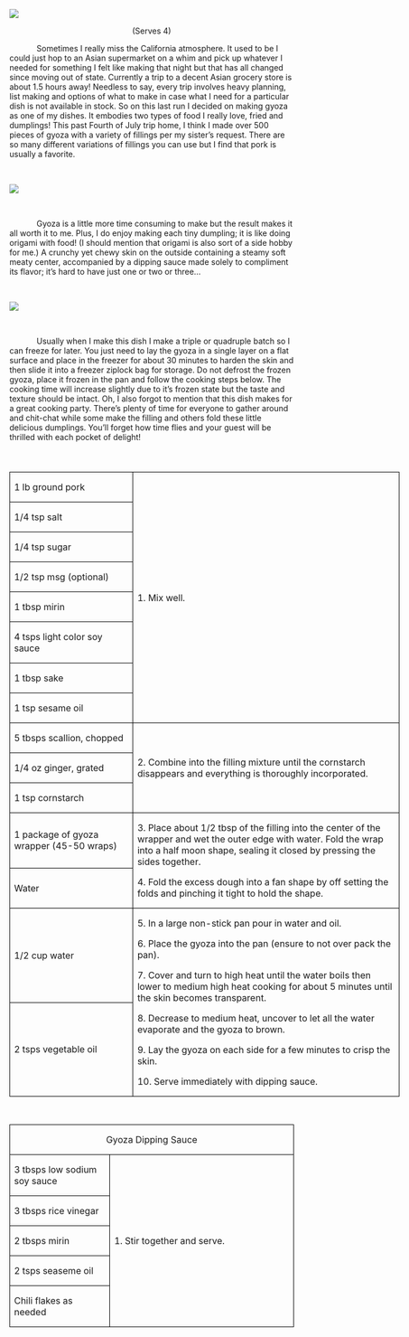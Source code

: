 
![](images/2015/Aug/20150608-20150608-DSC_3803.jpg)
<p align=center style='text-align:center'><span
>(Serves 4)</span></p>


<p style='text-indent:.5in'><span>Sometimes
I really miss the California atmosphere. It used to be I could just hop to an
Asian supermarket on a whim and pick up whatever I needed for something I felt
like making that night but that has all changed since moving out of state.
Currently a trip to a decent Asian grocery store is about 1.5 hours away!
Needless to say, every trip involves heavy planning, list making and options of
what to make in case what I need for a particular dish is not available in
stock. So on this last run I decided on making gyoza as one of my dishes. It
embodies two types of food I really love, fried and dumplings! This past Fourth
of July trip home, I think I made over 500 pieces of gyoza with a variety of
fillings per my sister’s request. There are so many different variations of
fillings you can use but I find that pork is usually a favorite.</span></p>

<p style='text-indent:.5in'><span>&nbsp;</span></p>

![](images/2015/Aug/20150608-20150608-DSC_3790.jpg)

<p style='text-indent:.5in'><span>&nbsp;</span></p>

<p style='text-indent:.5in'><span>Gyoza
is a little more time consuming to make but the result makes it all worth it to
me. Plus, I do enjoy making each tiny dumpling; it is like doing origami with
food! (I should mention that origami is also sort of a side hobby for me.) A
crunchy yet chewy skin on the outside containing a steamy soft meaty center,
accompanied by a dipping sauce made solely to compliment its flavor; it’s hard
to have just one or two or three…</span></p>

<p style='text-indent:.5in'><span>&nbsp;</span></p>

![](images/2015/Aug/20150608-20150608-DSC_3799.jpg)

<p style='text-indent:.5in'><span>&nbsp;</span></p>

<p style='text-indent:.5in'><span>Usually
when I make this dish I make a triple or quadruple batch so I can freeze for
later. You just need to lay the gyoza in a single layer on a flat surface and
place in the freezer for about 30 minutes to harden the skin and then slide it
into a freezer ziplock bag for storage. Do not defrost the frozen gyoza, place
it frozen in the pan and follow the cooking steps below. The cooking time will
increase slightly due to it’s frozen state but the taste and texture should be
intact. Oh, I also forgot to mention that this dish makes for a great cooking
party. There’s plenty of time for everyone to gather around and chit-chat while
some make the filling and others fold these little delicious dumplings. You’ll
forget how time flies and your guest will be thrilled with each pocket of
delight!</span></p>

<p><span style='font-size:14.0pt;'>&nbsp;</span></p>

<table border=1 cellspacing=0 cellpadding=0 width=519
 style='width:518.55pt;border-collapse:collapse;border:none'>
 <tr style='height:.3in'>
  <td width=158 style='width:2.2in;border:solid windowtext 1.0pt;padding:0in 5.4pt 0in 5.4pt;
  height:.3in'>
  <p><span>1 lb ground pork</span></p>
  </td>
  <td width=360 rowspan=8 style='width:360.15pt;border:solid windowtext 1.0pt;
  border-left:none;padding:0in 5.4pt 0in 5.4pt;height:.3in'>
  <p><span>1. Mix well.</span></p>
  </td>
 </tr>
 <tr style='height:20.15pt'>
  <td width=158 style='width:2.2in;border:solid windowtext 1.0pt;border-top:
  none;padding:0in 5.4pt 0in 5.4pt;height:20.15pt'>
  <p><span>1/4 tsp salt</span></p>
  </td>
 </tr>
 <tr style='height:20.15pt'>
  <td width=158 style='width:2.2in;border:solid windowtext 1.0pt;border-top:
  none;padding:0in 5.4pt 0in 5.4pt;height:20.15pt'>
  <p><span>1/4 tsp sugar</span></p>
  </td>
 </tr>
 <tr style='height:20.15pt'>
  <td width=158 style='width:2.2in;border:solid windowtext 1.0pt;border-top:
  none;padding:0in 5.4pt 0in 5.4pt;height:20.15pt'>
  <p><span>1/2 tsp msg (optional)</span></p>
  </td>
 </tr>
 <tr style='height:20.15pt'>
  <td width=158 style='width:2.2in;border:solid windowtext 1.0pt;border-top:
  none;padding:0in 5.4pt 0in 5.4pt;height:20.15pt'>
  <p><span>1 tbsp mirin</span></p>
  </td>
 </tr>
 <tr style='height:20.15pt'>
  <td width=158 style='width:2.2in;border:solid windowtext 1.0pt;border-top:
  none;padding:0in 5.4pt 0in 5.4pt;height:20.15pt'>
  <p><span>4 tsps light color soy
  sauce</span></p>
  </td>
 </tr>
 <tr style='height:20.15pt'>
  <td width=158 style='width:2.2in;border:solid windowtext 1.0pt;border-top:
  none;padding:0in 5.4pt 0in 5.4pt;height:20.15pt'>
  <p><span>1 tbsp sake</span></p>
  </td>
 </tr>
 <tr style='height:20.15pt'>
  <td width=158 style='width:2.2in;border:solid windowtext 1.0pt;border-top:
  none;padding:0in 5.4pt 0in 5.4pt;height:20.15pt'>
  <p><span>1 tsp sesame oil</span></p>
  </td>
 </tr>
 <tr style='height:20.15pt'>
  <td width=158 style='width:2.2in;border:solid windowtext 1.0pt;border-top:
  none;padding:0in 5.4pt 0in 5.4pt;height:20.15pt'>
  <p><span>5 tbsps scallion, chopped</span></p>
  </td>
  <td width=360 rowspan=3 style='width:360.15pt;border-top:none;border-left:
  none;border-bottom:solid windowtext 1.0pt;border-right:solid windowtext 1.0pt;
  padding:0in 5.4pt 0in 5.4pt;height:20.15pt'>
  <p><span>2. Combine into the
  filling mixture until the cornstarch disappears and everything is thoroughly incorporated.</span></p>
  </td>
 </tr>
 <tr style='height:20.15pt'>
  <td width=158 style='width:2.2in;border:solid windowtext 1.0pt;border-top:
  none;padding:0in 5.4pt 0in 5.4pt;height:20.15pt'>
  <p><span>1/4 oz ginger, grated</span></p>
  </td>
 </tr>
 <tr style='height:20.15pt'>
  <td width=158 style='width:2.2in;border:solid windowtext 1.0pt;border-top:
  none;padding:0in 5.4pt 0in 5.4pt;height:20.15pt'>
  <p><span>1 tsp cornstarch</span></p>
  </td>
 </tr>
 <tr style='height:20.15pt'>
  <td width=158 style='width:2.2in;border:solid windowtext 1.0pt;border-top:
  none;padding:0in 5.4pt 0in 5.4pt;height:20.15pt'>
  <p><span>1 package of gyoza wrapper
  (45-50 wraps)</span></p>
  </td>
  <td width=360 rowspan=2 style='width:360.15pt;border-top:none;border-left:
  none;border-bottom:solid windowtext 1.0pt;border-right:solid windowtext 1.0pt;
  padding:0in 5.4pt 0in 5.4pt;height:20.15pt'>
  <p><span>3. Place about 1/2 tbsp of
  the filling into the center of the wrapper and wet the outer edge with water.
  Fold the wrap into a half moon shape, sealing it closed by pressing the sides
  together.</span></p>
  <p><span>4. Fold the excess dough
  into a fan shape by off setting the folds and pinching it tight to hold the
  shape.</span></p>
  </td>
 </tr>
 <tr style='height:20.15pt'>
  <td width=158 style='width:2.2in;border:solid windowtext 1.0pt;border-top:
  none;padding:0in 5.4pt 0in 5.4pt;height:20.15pt'>
  <p><span>Water</span></p>
  </td>
 </tr>
 <tr style='height:20.15pt'>
  <td width=158 style='width:2.2in;border:solid windowtext 1.0pt;border-top:
  none;padding:0in 5.4pt 0in 5.4pt;height:20.15pt'>
  <p><span>1/2 cup water</span></p>
  </td>
  <td width=360 rowspan=2 style='width:360.15pt;border-top:none;border-left:
  none;border-bottom:solid windowtext 1.0pt;border-right:solid windowtext 1.0pt;
  padding:0in 5.4pt 0in 5.4pt;height:20.15pt'>
  <p><span>5. In a large non-stick
  pan pour in water and oil.</span></p>
  <p><span>6. Place the gyoza into
  the pan (ensure to not over pack the pan).</span></p>
  <p><span>7. Cover and turn to high
  heat until the water boils then lower to medium high heat cooking for about 5
  minutes until the skin becomes transparent.</span></p>
  <p><span>8. Decrease to medium
  heat, uncover to let all the water evaporate and the gyoza to brown.</span></p>
  <p><span>9. Lay the gyoza on each
  side for a few minutes to crisp the skin. </span></p>
  <p><span>10. Serve immediately with
  dipping sauce.</span></p>
  </td>
 </tr>
 <tr style='height:20.15pt'>
  <td width=158 style='width:2.2in;border:solid windowtext 1.0pt;border-top:
  none;padding:0in 5.4pt 0in 5.4pt;height:20.15pt'>
  <p><span>2 tsps vegetable oil</span></p>
  </td>
 </tr>
</table>

<p><span>&nbsp;</span></p>

<table border=1 cellspacing=0 cellpadding=0
 style='border-collapse:collapse;border:none'>
 <tr>
  <td width=536 colspan=2 style='width:7.45in;border:solid windowtext 1.0pt;
  padding:0in 5.4pt 0in 5.4pt'>
  <p align=center style='text-align:center'><span
 >Gyoza Dipping Sauce</span></p>
  </td>
 </tr>
 <tr>
  <td width=172 style='width:171.9pt;border:solid windowtext 1.0pt;border-top:
  none;padding:0in 5.4pt 0in 5.4pt'>
  <p><span>3 tbsps low sodium soy
  sauce</span></p>
  </td>
  <td width=365 rowspan=5 style='width:364.5pt;border-top:none;border-left:
  none;border-bottom:solid windowtext 1.0pt;border-right:solid windowtext 1.0pt;
  padding:0in 5.4pt 0in 5.4pt'>
  <p><span>1. Stir together and
  serve.</span></p>
  </td>
 </tr>
 <tr>
  <td width=172 style='width:171.9pt;border:solid windowtext 1.0pt;border-top:
  none;padding:0in 5.4pt 0in 5.4pt'>
  <p><span>3 tbsps rice vinegar</span></p>
  </td>
 </tr>
 <tr>
  <td width=172 style='width:171.9pt;border:solid windowtext 1.0pt;border-top:
  none;padding:0in 5.4pt 0in 5.4pt'>
  <p><span>2 tbsps mirin</span></p>
  </td>
 </tr>
 <tr>
  <td width=172 style='width:171.9pt;border:solid windowtext 1.0pt;border-top:
  none;padding:0in 5.4pt 0in 5.4pt'>
  <p><span>2 tsps seaseme oil</span></p>
  </td>
 </tr>
 <tr>
  <td width=172 style='width:171.9pt;border:solid windowtext 1.0pt;border-top:
  none;padding:0in 5.4pt 0in 5.4pt'>
  <p><span>Chili flakes as needed</span></p>
  </td>
 </tr>
</table>